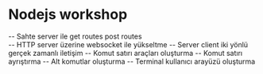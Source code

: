 # Nodejs workshop
--  Sahte server ile get routes post routes <br>
--  HTTP server üzerine websocket ile yükseltme
--  Server client iki yönlü gerçek zamanlı iletişim
--  Komut satırı araçları oluşturma
--  Komut satırı ayrıştırma
--  Alt komutlar oluşturma
--  Terminal kullanıcı arayüzü oluşturma
